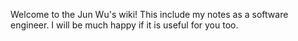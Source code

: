 Welcome to the Jun Wu's wiki!
This include my notes as a software engineer. I will be much happy if it is useful for you too.
